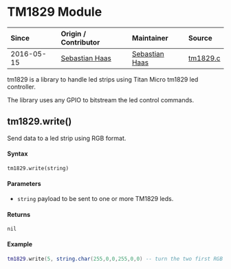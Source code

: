 # TM1829 Module
| Since  | Origin / Contributor  | Maintainer  | Source  |
| :----- | :-------------------- | :---------- | :------ |
| 2016-05-15 | [Sebastian Haas](https://github.com/sebi2k1) | [Sebastian Haas](https://github.com/sebi2k1) | [tm1829.c](../../../app/modules/tm1829.c)|

tm1829 is a library to handle led strips using Titan Micro tm1829
led controller.

The library uses any GPIO to bitstream the led control commands.

## tm1829.write()
Send data to a led strip using RGB format.

#### Syntax
`tm1829.write(string)`

#### Parameters
- `string` payload to be sent to one or more TM1829 leds.

#### Returns
`nil`

#### Example
```lua
tm1829.write(5, string.char(255,0,0,255,0,0) -- turn the two first RGB leds to red using GPIO 5
```

